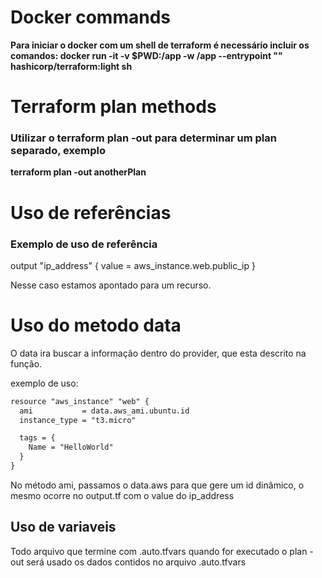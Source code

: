 # Docker commands

<b>Para iniciar o docker com um shell de terraform é necessário incluir os comandos:
docker run -it -v $PWD:/app -w /app --entrypoint "" hashicorp/terraform:light sh</b>

# Terraform plan methods

### Utilizar o terraform plan -out para determinar um plan separado, exemplo

<b>terraform plan -out anotherPlan</b>

# Uso de referências

### Exemplo de uso de referência

<p>
output "ip_address" {
  value = aws_instance.web.public_ip
}
</p>
Nesse caso estamos apontado para um recurso.

<h1> Uso do metodo data</h1>

O data ira buscar a informação dentro do provider, que esta descrito na função.

exemplo de uso:

```md
resource "aws_instance" "web" {
  ami           = data.aws_ami.ubuntu.id
  instance_type = "t3.micro"

  tags = {
    Name = "HelloWorld"
  }
}
```

No método ami, passamos o data.aws para que gere um id dinâmico, o mesmo ocorre no output.tf com o value do ip_address


## Uso de variaveis
<p> Todo arquivo que termine com .auto.tfvars quando for executado o plan -out será usado os dados contidos no arquivo .auto.tfvars </p>